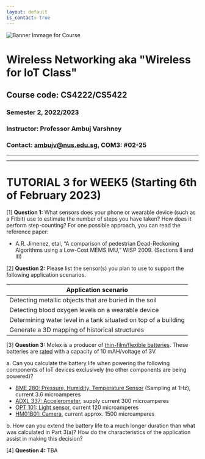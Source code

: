 ```yaml
---
layout: default
is_contact: true
---
```


![Banner Immage for Course](cs4222_banner.png)  

# Wireless Networking aka "Wireless for IoT Class"
## Course code: CS4222/CS5422  
### Semester 2, 2022/2023
### Instructor: Professor Ambuj Varshney
### Contact: [ambujv@nus.edu.sg](mailto:ambujv@nus.edu.sg), COM3: #02-25     

----
****

# TUTORIAL 3 for WEEK5 (Starting 6th of February 2023)


[1] **Question 1:** What sensors does your phone or wearable device (such as a Fitbit) use to estimate the number of steps you have taken? How does it perform step-counting? For one possible approach, you can read the reference paper:

* A.R. Jimenez, etal, “A comparison of pedestrian Dead-Reckoning Algorithms using a Low-Cost MEMS IMU,” WISP 2009. (Sections II and III)


[2] **Question 2:** Please list the sensor(s) you plan to use to support the following application scenarios. 

| Application scenario |
|-------|
| Detecting metallic objects that are buried in the soil | 
| Detecting blood oxygen levels on a wearable device| 
| Determining water level in a tank situated on top of a building| 
| Generate a 3D mapping of historical structures | 

[3] **Question 3:** Molex is a producer of [thin-film/flexible batteries](https://www.molex.com/molex/products/family/thinfilm_battery). These batteries are [rated](https://www.molex.com/webdocs/datasheets/pdf/en-us/0132990001_ACCESSORIES.pdf) with a capacity of 10 mAH/voltage of 3V. 

a. Can you calculate the battery life when powering the following components of IoT devices exclusively (no other components are being powered)?

* [BME 280: Pressure, Humidity, Temperature Sensor](https://www.bosch-sensortec.com/products/environmental-sensors/humidity-sensors-bme280/#technical) (Sampling at 1Hz), current 3.6 microamperes
* [ADXL 337: Accelerometer](https://www.analog.com/media/en/technical-documentation/data-sheets/ADXL337.pdf), supply current 300 microamperes
* [OPT 101: Light sensor](https://www.ti.com/lit/ds/symlink/opt101.pdf), current 120 microamperes
* [HM01B01: Camera](https://www.sparkfun.com/products/15570), current approx. 1500 microamperes

b. How can you extend the battery life to a much longer duration than what was calculated in Part 3(a)? How do the characteristics of the application assist in making this decision?

[4] **Question 4:** TBA 




















